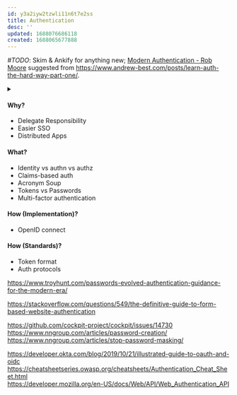 ```yaml
---
id: y3a2iyw2tzwli11n6t7e2ss
title: Authentication
desc: ''
updated: 1688076686118
created: 1688065677888
---
```


_\#TODO_:
Skim & Ankify for anything new; [Modern Authentication - Rob Moore](https://youtu.be/X6a9bjNutEw) suggested from https://www.andrew-best.com/posts/learn-auth-the-hard-way-part-one/.

<details>
<summary></summary>

![modn-auth-rob-moore-talk-1](/assets/images/modn-auth-rob-moore-talk-1.png)

</details>

#### Why?
- Delegate Responsibility
- Easier SSO
- Distributed Apps
#### What?
- Identity vs authn vs authz
- Claims-based auth
- Acronym Soup
- Tokens vs Passwords
- Multi-factor authentication
#### How (Implementation)?
- OpenID connect
#### How (Standards)?
- Token format
- Auth protocols

https://www.troyhunt.com/passwords-evolved-authentication-guidance-for-the-modern-era/  

https://stackoverflow.com/questions/549/the-definitive-guide-to-form-based-website-authentication  

https://github.com/cockpit-project/cockpit/issues/14730  
https://www.nngroup.com/articles/password-creation/  
https://www.nngroup.com/articles/stop-password-masking/  

https://developer.okta.com/blog/2019/10/21/illustrated-guide-to-oauth-and-oidc  
https://cheatsheetseries.owasp.org/cheatsheets/Authentication_Cheat_Sheet.html  
https://developer.mozilla.org/en-US/docs/Web/API/Web_Authentication_API  
